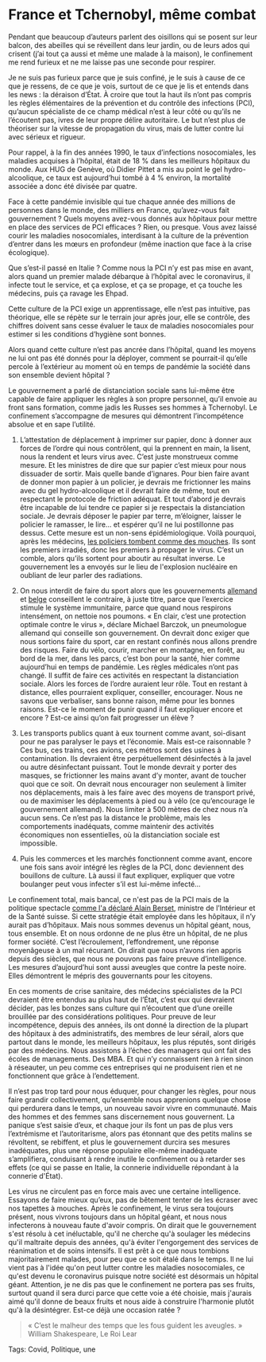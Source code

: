 # France et Tchernobyl, même combat

Pendant que beaucoup d’auteurs parlent des oisillons qui se posent sur leur balcon, des abeilles qui se réveillent dans leur jardin, ou de leurs ados qui crisent (j’ai tout ça aussi et même une malade à la maison), le confinement me rend furieux et ne me laisse pas une seconde pour respirer.

Je ne suis pas furieux parce que je suis confiné, je le suis à cause de ce que je ressens, de ce que je vois, surtout de ce que je lis et entends dans les news : la déraison d’État. À croire que tout la haut ils n’ont pas compris les règles élémentaires de la prévention et du contrôle des infections (PCI), qu’aucun spécialiste de ce champ médical n’est à leur côté ou qu’ils ne l’écoutent pas, ivres de leur propre délire autoritaire. Le but n’est plus de théoriser sur la vitesse de propagation du virus, mais de lutter contre lui avec sérieux et rigueur.

Pour rappel, à la fin des années 1990, le taux d’infections nosocomiales, les maladies acquises à l’hôpital, était de 18 % dans les meilleurs hôpitaux du monde. Aux HUG de Genève, où Didier Pittet a mis au point le gel hydro-alcoolique, ce taux est aujourd’hui tombé à 4 % environ, la mortalité associée a donc été divisée par quatre.

Face à cette pandémie invisible qui tue chaque année des millions de personnes dans le monde, des milliers en France, qu’avez-vous fait gouvernement ? Quels moyens avez-vous donnés aux hôpitaux pour mettre en place des services de PCI efficaces ? Rien, ou presque. Vous avez laissé courir les maladies nosocomiales, interdisant à la culture de la prévention d’entrer dans les mœurs en profondeur (même inaction que face à la crise écologique).

Que s’est-il passé en Italie ? Comme nous la PCI n’y est pas mise en avant, alors quand un premier malade débarque à l’hôpital avec le coronavirus, il infecte tout le service, et ça explose, et ça se propage, et ça touche les médecins, puis ça ravage les Ehpad.

Cette culture de la PCI exige un apprentissage, elle n’est pas intuitive, pas théorique, elle se répète sur le terrain jour après jour, elle se contrôle, des chiffres doivent sans cesse évaluer le taux de maladies nosocomiales pour estimer si les conditions d’hygiène sont bonnes.

Alors quand cette culture n’est pas ancrée dans l’hôpital, quand les moyens ne lui ont pas été donnés pour la déployer, comment se pourrait-il qu’elle percole à l’extérieur au moment où en temps de pandémie la société dans son ensemble devient hôpital ?

Le gouvernement a parlé de distanciation sociale sans lui-même être capable de faire appliquer les règles à son propre personnel, qu’il envoie au front sans formation, comme jadis les Russes ses hommes à Tchernobyl. Le confinement s’accompagne de mesures qui démontrent l’incompétence absolue et en sape l’utilité.

1. L’attestation de déplacement à imprimer sur papier, donc à donner aux forces de l’ordre qui nous contrôlent, qui la prennent en main, la lisent, nous la rendent et leurs virus avec. C’est juste monstrueux comme mesure. Et les ministres de dire que sur papier c’est mieux pour nous dissuader de sortir. Mais quelle bande d’ignares. Pour bien faire avant de donner mon papier à un policier, je devrais me frictionner les mains avec du gel hydro-alcoolique et il devrait faire de même, tout en respectant le protocole de friction adéquat. Et tout d’abord je devrais être incapable de lui tendre ce papier si je respectais la distanciation sociale. Je devrais déposer le papier par terre, m’éloigner, laisser le policier le ramasser, le lire… et espérer qu’il ne lui postillonne pas dessus. Cette mesure est un non-sens épidémiologique. Voilà pourquoi, après les médecins, [les policiers tombent comme des mouches](https://actu.fr/ile-de-france/paris_75056/les-policiers-tombent-comme-mouches-contamines-une-vitesse-folle-par-coronavirus_32415996.html). Ils sont les premiers irradiés, donc les premiers à propager le virus. C’est un comble, alors qu’ils sortent pour aboutir au résultat inverse. Le gouvernement les a envoyés sur le lieu de l'explosion nucléaire en oubliant de leur parler des radiations.

2. On nous interdit de faire du sport alors que les gouvernements [allemand](https://www.courrierinternational.com/article/vu-dallemagne-face-au-covid-19-le-velo-protege-doublement) et [belge](https://www.directvelo.com/actualite/81325/la-belgique-recommande-l-exercice-physique) conseillent le contraire, à juste titre, parce que l’exercice stimule le système immunitaire, parce que quand nous respirons intensément, on nettoie nos poumons. « En clair, c’est une protection optimale contre le virus », déclare Michael Barczok, un pneumologue allemand qui conseille son gouvernement. On devrait donc exiger que nous sortions faire du sport, car en restant confinés nous allons prendre des risques. Faire du vélo, courir, marcher en montagne, en forêt, au bord de la mer, dans les parcs, c’est bon pour la santé, hier comme aujourd’hui en temps de pandémie. Les règles médicales n’ont pas changé. Il suffit de faire ces activités en respectant la distanciation sociale. Alors les forces de l’ordre auraient leur rôle. Tout en restant à distance, elles pourraient expliquer, conseiller, encourager. Nous ne savons que verbaliser, sans bonne raison, même pour les bonnes raisons. Est-ce le moment de punir quand il faut expliquer encore et encore ? Est-ce ainsi qu’on fait progresser un élève ?

3. Les transports publics quant à eux tournent comme avant, soi-disant pour ne pas paralyser le pays et l’économie. Mais est-ce raisonnable ? Ces bus, ces trains, ces avions, ces métros sont des usines à contamination. Ils devraient être perpétuellement désinfectés à la javel ou autre désinfectant puissant. Tout le monde devrait y porter des masques, se frictionner les mains avant d’y monter, avant de toucher quoi que ce soit. On devrait nous encourager non seulement à limiter nos déplacements, mais à les faire avec des moyens de transport privé, ou de maximiser les déplacements à pied ou à vélo (ce qu’encourage le gouvernement allemand). Nous limiter à 500 mètres de chez nous n’a aucun sens. Ce n’est pas la distance le problème, mais les comportements inadéquats, comme maintenir des activités économiques non essentielles, où la distanciation sociale est impossible.

4. Puis les commerces et les marchés fonctionnent comme avant, encore une fois sans avoir intégré les règles de la PCI, donc deviennent des bouillons de culture. Là aussi il faut expliquer, expliquer que votre boulanger peut vous infecter s’il est lui-même infecté…

Le confinement total, mais bancal, ce n'est pas de la PCI mais de la politique spectacle [comme l'a déclaré Alain Berset](https://www.20minutes.fr/monde/2745119-20200321-coronavirus-suisse-durcit-mesures-ecarte-tout-confinement), ministre de l’Intérieur et de la Santé suisse. Si cette stratégie était employée dans les hôpitaux, il n’y aurait pas d’hôpitaux. Mais nous sommes devenus un hôpital géant, nous, tous ensemble. Et on nous ordonne de ne plus être un hôpital, de ne plus former société. C’est l’écroulement, l’effondrement, une réponse moyenâgeuse à un mal récurant. On dirait que nous n’avons rien appris depuis des siècles, que nous ne pouvons pas faire preuve d’intelligence. Les mesures d’aujourd’hui sont aussi aveugles que contre la peste noire. Elles démontrent le mépris des gouvernants pour les citoyens.

En ces moments de crise sanitaire, des médecins spécialistes de la PCI devraient être entendus au plus haut de l’État, c’est eux qui devraient décider, pas les bonzes sans culture qui n’écoutent que d’une oreille brouillée par des considérations politiques. Pour preuve de leur incompétence, depuis des années, ils ont donné la direction de la plupart des hôpitaux à des administratifs, des membres de leur sérail, alors que partout dans le monde, les meilleurs hôpitaux, les plus réputés, sont dirigés par des médecins. Nous assistons à l’échec des managers qui ont fait des écoles de managements. Des MBA. Et qui n’y connaissent rien à rien sinon à réseauter, un peu comme ces entreprises qui ne produisent rien et ne fonctionnent que grâce à l’endettement.

Il n’est pas trop tard pour nous éduquer, pour changer les règles, pour nous faire grandir collectivement, qu’ensemble nous apprenions quelque chose qui perdurera dans le temps, un nouveau savoir vivre en communauté. Mais des hommes et des femmes sans discernement nous gouvernent. La panique s’est saisie d’eux, et chaque jour ils font un pas de plus vers l’extrémisme et l’autoritarisme, alors pas étonnant que des petits malins se révoltent, se rebiffent, et plus le gouvernement durcira ses mesures inadéquates, plus une réponse populaire elle-même inadéquate s’amplifiera, conduisant à rendre inutile le confinement ou à retarder ses effets (ce qui se passe en Italie, la connerie individuelle répondant à la connerie d'État).

Les virus ne circulent pas en force mais avec une certaine intelligence. Essayons de faire mieux qu’eux, pas de bêtement tenter de les écraser avec nos tapettes à mouches. Après le confinement, le virus sera toujours présent, nous vivrons toujours dans un hôpital géant, et nous nous infecterons à nouveau faute d'avoir compris. On dirait que le gouvernement s'est résolu à cet inéluctable, qu'il ne cherche qu'à soulager les médecins qu'il maltraite depuis des années, qu'à éviter l'engorgement des services de réanimation et de soins intensifs. Il est prêt à ce que nous tombions majoritairement malades, pour peu que ce soit étalé dans le temps. Il ne lui vient pas à l'idée qu'on peut lutter contre les maladies nosocomiales, ce qu'est devenu le coronavirus puisque notre société est désormais un hôpital géant. Attention, je ne dis pas que le confinement ne portera pas ses fruits, surtout quand il sera durci parce que cette voie a été choisie, mais j'aurais aimé qu'il donne de beaux fruits et nous aide à construire l'harmonie plutôt qu'à la désintégrer. Est-ce déjà une occasion ratée ?

> « C’est le malheur des temps que les fous guident les aveugles. » William Shakespeare, Le Roi Lear

Tags: Covid, Politique, une